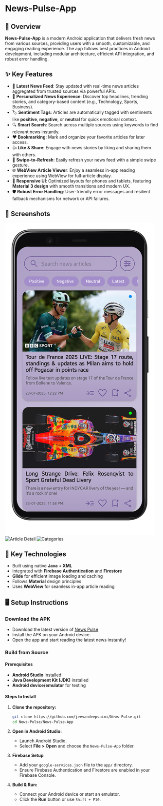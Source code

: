 # News-Pulse-App

## 🚀 Overview
**News-Pulse-App** is a modern Android application that delivers fresh news from various sources, providing users with a smooth, customizable, and engaging reading experience. The app follows best practices in Android development, including modular architecture, efficient API integration, and robust error handling.

## ✨ Key Features
- 📰 **Latest News Feed**: Stay updated with real-time news articles aggregated from trusted sources via powerful APIs.
- 🧠 **Personalized News Experience**: Discover top headlines, trending stories, and category-based content (e.g., Technology, Sports, Business).
- 🏷️ **Sentiment Tags**: Articles are automatically tagged with sentiments like **positive**, **negative**, or **neutral** for quick emotional context.
- 🔍 **Smart Search**: Search across multiple sources using keywords to find relevant news instantly.
- ❤️ **Bookmarking**: Mark and organize your favorite articles for later access.
- 👍 **Like & Share**: Engage with news stories by liking and sharing them with others.
- 🔄 **Swipe-to-Refresh**: Easily refresh your news feed with a simple swipe gesture.
- 🌐 **WebView Article Viewer**: Enjoy a seamless in-app reading experience using WebView for full-article display.
- 📱 **Responsive UI**: Optimized layouts for phones and tablets, featuring **Material 3 design** with smooth transitions and modern UX.
- 🛡️ **Robust Error Handling**: User-friendly error messages and resilient fallback mechanisms for network or API failures.

## 📸 Screenshots

![Home Screen](screenshots/home.png)
![Article Detail](screenshots/article_detail.png)
![Categories](screenshots/categories.png)

## 🧰 Key Technologies

- Built using native **Java + XML**
- Integrated with **Firebase Authentication** and **Firestore**
- **Glide** for efficient image loading and caching
- Follows **Material** design principles
- Uses **WebView** for seamless in-app article reading

## 🖥️ Setup Instructions

### Download the APK
   - Download the latest version of [News Pulse](https://github.com/jeevandeepsaini/News-Pulse/releases/download/v1.0.0/NewsPulse.apk)
   - Install the APK on your Android device.
   - Open the app and start reading the latest news instantly!

### Build from Source

#### Prerequisites
   - **Android Studio** installed
   - **Java Development Kit (JDK)** installed
   - **Android device/emulator** for testing
  
#### Steps to Install

   1. **Clone the repository:**
       ```sh
       git clone https://github.com/jeevandeepsaini/News-Pulse.git
       cd News-Pulse/News-Pulse-App
       ```
   2. **Open in Android Studio:**
       - Launch Android Studio.
       - Select **File > Open** and choose the `News-Pulse-App` folder.
         
   2. **Firebase Setup**
       - Add your `google-services.json` file to the `app/` directory.
       - Ensure Firebase Authentication and Firestore are enabled in your Firebase Console.
         
   3. **Build & Run:**
       - Connect your Android device or start an emulator.
       - Click the **Run** button or use `Shift + F10`.
